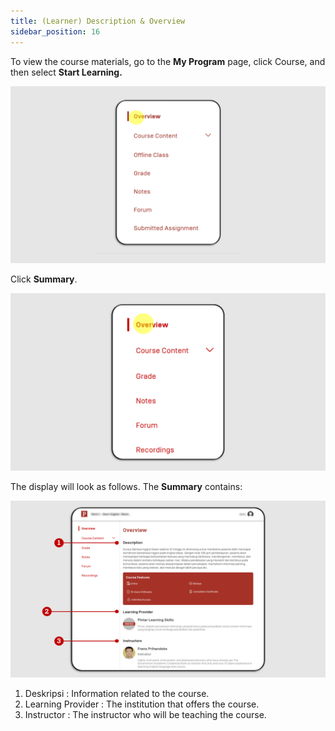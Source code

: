 ```yaml
---
title: (Learner) Description & Overview
sidebar_position: 16
---
```

To view the course materials, go to the **My Program** page, click Course, and then select **Start Learning.**

![](/img/description-eng-1.png)

Click **Summary**.

![](/img/description-skills_eng-2.png)

The display will look as follows. The **Summary** contains:

![](/img/description-skills_eng-3.png)

1. Deskripsi			: Information related to the course.
2. Learning Provider	: The institution that offers the course.
3. Instructor			: The instructor who will be teaching the course.
